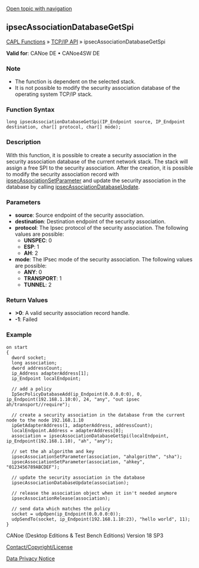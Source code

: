 [Open topic with navigation](../../../../../CANoeDEFamily.htm#Topics/CAPLFunctions/TCPIPAPI/Functions/CAPLfunctionIpsecAssociationDatabaseGetSpi.md)

## ipsecAssociationDatabaseGetSpi

[CAPL Functions](../../CAPLfunctions.md) » [TCP/IP API](../CAPLfunctionsTCPIPOverview.md) » ipsecAssociationDatabaseGetSpi

**Valid for**: CANoe DE • CANoe4SW DE

### Note

- The function is dependent on the selected stack.
- It is not possible to modify the security association database of the operating system TCP/IP stack.

### Function Syntax

```plaintext
long ipsecAssociationDatabaseGetSpi(IP_Endpoint source, IP_Endpoint destination, char[] protocol, char[] mode);
```

### Description

With this function, it is possible to create a security association in the security association database of the current network stack. The stack will assign a free SPI to the security association. After the creation, it is possible to modify the security association record with [ipsecAssociationSetParameter](CAPLfunctionIpsecAssociationSetParameter.md) and update the security association in the database by calling [ipsecAssociationDatabaseUpdate](CAPLfunctionIpsecAssociationDatabaseUpdate.md).

### Parameters

- **source**: Source endpoint of the security association.
- **destination**: Destination endpoint of the security association.
- **protocol**: The Ipsec protocol of the security association. The following values are possible:
  - **UNSPEC**: 0
  - **ESP**: 1
  - **AH**: 2
- **mode**: The IPsec mode of the security association. The following values are possible:
  - **ANY**: 0
  - **TRANSPORT**: 1
  - **TUNNEL**: 2

### Return Values

- **>0**: A valid security association record handle.
- **-1**: Failed

### Example

```plaintext
on start
{
  dword socket;
  long association;
  dword addressCount;
  ip_Address adapterAddress[1];
  ip_Endpoint localEndpoint;

  // add a policy
  IpSecPolicyDatabaseAdd(ip_Endpoint(0.0.0.0:0), 0, ip_Endpoint(192.168.1.10:0), 24, "any", "out ipsec ah/transport//require");

  // create a security association in the database from the current node to the node 192.168.1.10
  ipGetAdapterAddress(1, adapterAddress, addressCount);
  localEndpoint.Address = adapterAddress[0];
  association = ipsecAssociationDatabaseGetSpi(localEndpoint, ip_Endpoint(192.168.1.10), "ah", "any");

  // set the ah algorithm and key
  ipsecAssociationSetParameter(association, "ahalgorithm", "sha");
  ipsecAssociationSetParameter(association, "ahkey", "0123456789ABCDEF");

  // update the security association in the database
  ipsecAssociationDatabaseUpdate(association);

  // release the association object when it isn't needed anymore
  ipsecAssociationRelease(association);

  // send data which matches the policy
  socket = udpOpen(ip_Endpoint(0.0.0.0:0));
  udpSendTo(socket, ip_Endpoint(192.168.1.10:23), "hello world", 11);
}
```

CANoe (Desktop Editions & Test Bench Editions) Version 18 SP3

[Contact/Copyright/License](../../../Shared/ContactCopyrightLicense.md)

[Data Privacy Notice](https://www.vector.com/int/en/company/get-info/privacy-policy/)
